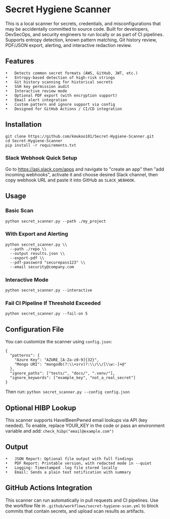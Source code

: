 # Secret Hygiene Scanner
This is a local scanner for secrets, credentials, and misconfigurations that may be accidentally committed to source code. 
Built for developers, DevSecOps, and security engineers to run locally or as part of CI pipelines.
Supports entropy detection, known pattern matching, Git history review, PDF/JSON export, alerting, and interactive redaction review.

## Features
	•	Detects common secret formats (AWS, GitHub, JWT, etc.)
	•	Entropy-based detection of high-risk strings
	•	Git history scanning for historical secrets
	•	SSH key permission audit
	•	Interactive review mode
	•	Optional PDF export (with encryption support)
	•	Email alert integration
	•	Custom pattern and ignore support via config
	•	Designed for GitHub Actions / CI/CD integration

## Installation
```
git clone https://github.com/kmukoo101/Secret-Hygiene-Scanner.git
cd Secret-Hygiene-Scanner
pip install -r requirements.txt
```

### Slack Webhook Quick Setup
Go to https://api.slack.com/apps and navigate to "create an app" then "add incoming webhooks", activate it and choose desired Slack channel, then copy webhook URL and paste it into GitHub as `SLACK_WEBHOOK`.

## Usage
### Basic Scan
`python secret_scanner.py --path ./my_project`
### With Export and Alerting
```
python secret_scanner.py \\
  --path ./repo \\
  --output results.json \\
  --export-pdf \\
  --pdf-password "securepass123" \\
  --email security@company.com
```
### Interactive Mode
`python secret_scanner.py --interactive`
### Fail CI Pipeline If Threshold Exceeded
`python secret_scanner.py --fail-on 5`

## Configuration File
You can customize the scanner using `config.json`:
```
{
  "patterns": {
    "Azure Key": "AZURE_[A-Za-z0-9]{32}",
    "Mongo URI": "mongodb(?:\\+srv)?:\\/\\/[\\w:-]+@"
  },
  "ignore_paths": ["tests/", "docs/", ".venv/"],
  "ignore_keywords": ["example_key", "not_a_real_secret"]
}
```
Then run:
`python secret_scanner.py --config config.json`

## Optional HIBP Lookup
This scanner supports HaveIBeenPwned email lookups via API (key needed). To enable, replace YOUR_KEY in the code or pass an environment variable and add:
`check_hibp("email@example.com")`

## Output
	•	JSON Report: Optional file output with full findings
	•	PDF Report: Printable version, with redacted mode in --quiet
	•	Logging: Timestamped .log file stored locally
	•	Email: Sends a plain text notification with summary

## GitHub Actions Integration
This scanner can run automatically in pull requests and CI pipelines. Use the workflow file in `.github/workflows/secret-hygiene-scan.yml` to block commits that contain secrets, and upload scan results as artifacts.

